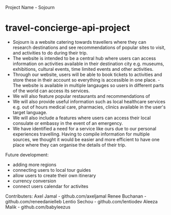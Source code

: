 Project Name - Sojourn

# travel-concierge-api-project
- Sojourn is a website catering towards travellers where they can research destinations and see recommendations of popular sites to visit, and activities to do during their trip.
- The website is intended to be a central hub where users can access information on activities available in their destination city e.g. museums, exhibitions, cultural events, time limited events and other activities. 
- Through our website, users will be able to book tickets to activities and store these in their account so everything is accessible in one place. 
-The website is available in multiple langauges so users in different parts of the world can access its services.
- We will also feature popular restaurants and recommendations of 
- We will also provide useful information such as local healthcare services e.g. out of hours medical care, pharmacies, clinics available in the user's target language. 
- We will also include a features where users can access their local consulate or embassy in the event of an emergency. 
- We have identified a need for a service like ours due to our personal experiences travelling. Having to compile information for multiple sources, we thought it would be easier and more efficient to have one place where they can organise the details of their trip.
 
Future development:
- adding more regions 
- connecting users to local tour guides 
- allow users to create their own itinerary 
- currency conversion 
- connect users calendar for activites  
  
Contributers: 
Axel Jamal - github.com/axeljamal
Renee Buchanan - github.com/reneedanielleb
Lentio Sechou - github.com/lentiodev
Aleeza Malik - github.com/babyleezus
